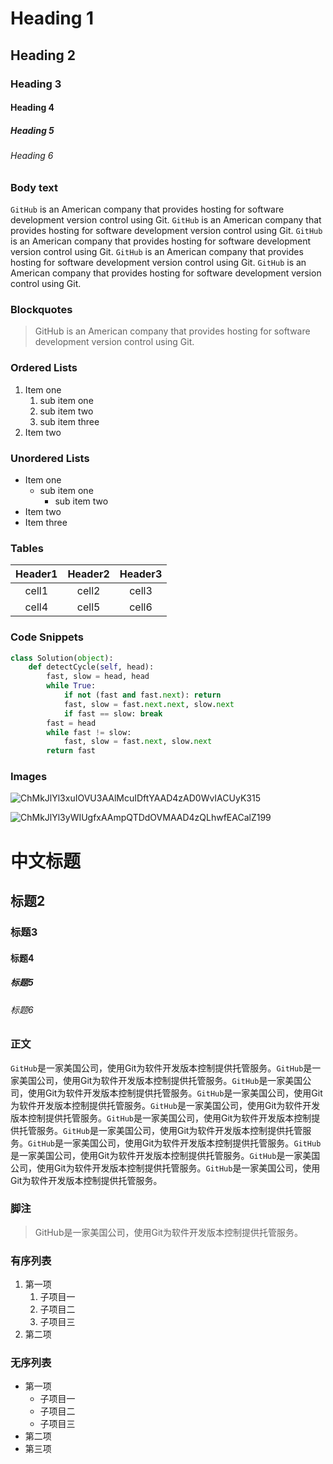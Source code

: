 # Heading 1

## Heading 2

### Heading 3

#### Heading 4

##### Heading 5

###### Heading 6

### Body text

`GitHub` is an American company that provides hosting for software development version control using Git. `GitHub` is an American company that provides hosting for software development version control using Git. `GitHub` is an American company that provides hosting for software development version control using Git. `GitHub` is an American company that provides hosting for software development version control using Git. `GitHub` is an American company that provides hosting for software development version control using Git. 

### Blockquotes

> GitHub is an American company that provides hosting for software development version control using Git.

### Ordered Lists

1. Item one
   1. sub item one
   2. sub item two
   3. sub item three
2. Item two

### Unordered Lists

* Item one
  * sub item one
    * sub item two
* Item two
* Item three

### Tables

| Header1 | Header2 | Header3 |
| :-----: | :-----: | :-----: |
|  cell1  |  cell2  |  cell3  |
|  cell4  |  cell5  |  cell6  |

### Code Snippets

```python
class Solution(object):
    def detectCycle(self, head):
        fast, slow = head, head
        while True:
            if not (fast and fast.next): return
            fast, slow = fast.next.next, slow.next
            if fast == slow: break
        fast = head
        while fast != slow:
            fast, slow = fast.next, slow.next
        return fast
```

### Images

![ChMkJlYl3xuIOVU3AAlMcuIDftYAAD4zAD0WvIACUyK315](demo.assets/ChMkJlYl3xuIOVU3AAlMcuIDftYAAD4zAD0WvIACUyK315.jpg)

![ChMkJlYl3yWIUgfxAAmpQTDdOVMAAD4zQLhwfEACalZ199](demo.assets/ChMkJlYl3yWIUgfxAAmpQTDdOVMAAD4zQLhwfEACalZ199.jpg)

# 中文标题

## 标题2

### 标题3

#### 标题4

##### 标题5

###### 标题6

### 正文

`GitHub`是一家美国公司，使用Git为软件开发版本控制提供托管服务。`GitHub`是一家美国公司，使用Git为软件开发版本控制提供托管服务。`GitHub`是一家美国公司，使用Git为软件开发版本控制提供托管服务。`GitHub`是一家美国公司，使用Git为软件开发版本控制提供托管服务。`GitHub`是一家美国公司，使用Git为软件开发版本控制提供托管服务。`GitHub`是一家美国公司，使用Git为软件开发版本控制提供托管服务。`GitHub`是一家美国公司，使用Git为软件开发版本控制提供托管服务。`GitHub`是一家美国公司，使用Git为软件开发版本控制提供托管服务。`GitHub`是一家美国公司，使用Git为软件开发版本控制提供托管服务。`GitHub`是一家美国公司，使用Git为软件开发版本控制提供托管服务。`GitHub`是一家美国公司，使用Git为软件开发版本控制提供托管服务。

### 脚注

>GitHub是一家美国公司，使用Git为软件开发版本控制提供托管服务。

### 有序列表

1. 第一项
   1. 子项目一
   2. 子项目二
   3. 子项目三
2. 第二项

### 无序列表

- 第一项
  - 子项目一
  - 子项目二
  - 子项目三
- 第二项
- 第三项

